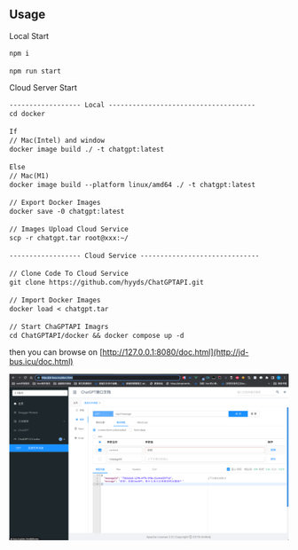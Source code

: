 ## Usage

Local Start
```shell
npm i

npm run start
```

Cloud Server Start

```shell
------------------ Local -------------------------------------
cd docker

If
// Mac(Intel) and window
docker image build ./ -t chatgpt:latest

Else
// Mac(M1)
docker image build --platform linux/amd64 ./ -t chatgpt:latest

// Export Docker Images
docker save -0 chatgpt:latest

// Images Upload Cloud Service
scp -r chatgpt.tar root@xxx:~/

------------------ Cloud Service ------------------------------

// Clone Code To Cloud Service
git clone https://github.com/hyyds/ChatGPTAPI.git

// Import Docker Images
docker load < chatgpt.tar

// Start ChaGPTAPI Imagrs
cd ChatGPTAPI/docker && docker compose up -d

```

then you can browse on  [http://127.0.0.1:8080/doc.html](http://jd-bus.icu/doc.html)

![img](/img.png)
